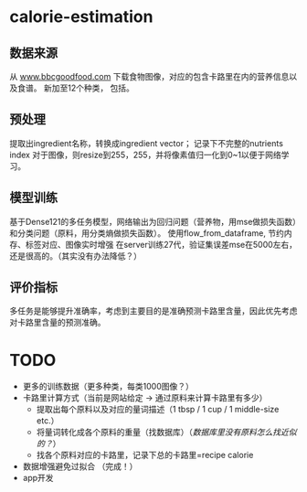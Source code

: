 # calorie-estimation

## 数据来源
从 www.bbcgoodfood.com 下载食物图像，对应的包含卡路里在内的营养信息以及食谱。
新加至12个种类， 包括。

## 预处理
提取出ingredient名称，转换成ingredient vector；
记录下不完整的nutrients index
对于图像，则resize到255，255，并将像素值归一化到0~1以便于网络学习。

## 模型训练
基于Dense121的多任务模型，网络输出为回归问题（营养物，用mse做损失函数）和分类问题（原料，用分类熵做损失函数）。
使用flow_from_dataframe, 节约内存、标签对应、图像实时增强
在server训练27代，验证集误差mse在5000左右，还是很高的。（其实没有办法降低？）


## 评价指标
多任务是能够提升准确率，考虑到主要目的是准确预测卡路里含量，因此优先考虑对卡路里含量的预测准确。

# TODO
* 更多的训练数据（更多种类，每类1000图像？）
* 卡路里计算方式（当前是网站给定 -> 通过原料来计算卡路里有多少）
  + 提取出每个原料以及对应的量词描述（1 tbsp / 1 cup / 1 middle-size etc.）
  + 将量词转化成各个原料的重量（找数据库）（*数据库里没有原料怎么找近似的？*）
  + 找各个原料对应的卡路里，记录下总的卡路里=recipe calorie
* 数据增强避免过拟合 （完成！）
* app开发

